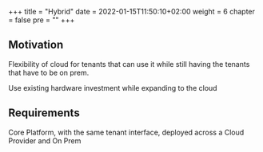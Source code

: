 +++
title = "Hybrid"
date = 2022-01-15T11:50:10+02:00
weight = 6
chapter = false
pre = "<b></b>"
+++

## Motivation
Flexibility of cloud for tenants that can use it while still having the tenants that have to be on prem.

Use existing hardware investment while expanding to the cloud

## Requirements
Core Platform, with the same tenant interface, deployed across a Cloud Provider and On Prem





